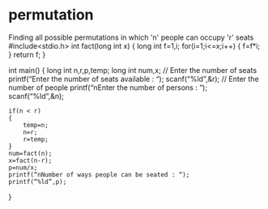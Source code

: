# permutation
Finding all possible permutations in which 'n' people can occupy 'r' seats
#include<stdio.h>
int fact(long int x)
{
	long int f=1,i;
	for(i=1;i<=x;i++)
		{
			f=f*i;
		}
	return f;
}

int main()
{
	long int n,r,p,temp;
	long int num,x;
	// Enter the number of seats
	printf(“Enter the number of seats available : “);
	scanf(“%ld”,&r);
	// Enter the number of people
	printf(“nEnter the number of persons : “);
	scanf(“%ld”,&n);

	if(n < r)
	{
		temp=n;
		n=r;
		r=temp;
	}
	num=fact(n);
	x=fact(n-r);
	p=num/x;
	printf(“nNumber of ways people can be seated : “);
	printf(“%ld”,p);
}


